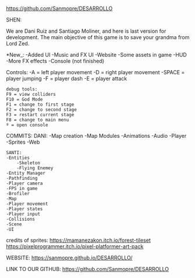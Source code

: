https://github.com/Sanmopre/DESARROLLO


SHEN:

We are Dani Ruiz and Santiago Moliner, and here is last version for development.
The main objective of this game is to save your grandma from Lord Zed.

*New_:
-Added UI
-Music and FX UI
-Website
-Some assets in game
-HUD
-More FX effects
-Console (not finished)

Controls:
	-A = left player movement
	-D = right player movement
	-SPACE = player jumping	
	-F = player dash
	-E = player attack

	debug tools:
	F9 = view colliders
	F10 = God Mode
	F1 = change to first stage
	F2 = change to second stage
	F3 = restart current stage
	F8 = change to main menu
	º = open console
COMMITS: 
	DANI:
	-Map creation
	-Map Modules
	-Animations
	-Audio
	-Player
	-Sprites
	-Web

	SANTI:
	-Entities
		-Skeleton
		-Flying Enemey
	-Entity Manager
	-Pathfinding
	-Player camera
	-FPS in game
	-Brofiler
	-Map
	-Player movement
	-Player states
	-Player input	
	-Collisions
	-Scene
	-UI

credits of sprites:
https://mamanezakon.itch.io/forest-tileset
https://pixelprogrammer.itch.io/pixel-platformer-art-pack

WEBSITE:
https://sanmopre.github.io/DESARROLLO/

LINK TO OUR GITHUB:
https://github.com/Sanmopre/DESARROLLO
